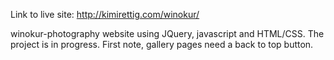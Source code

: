 Link to live site: http://kimirettig.com/winokur/

winokur-photography website using JQuery, javascript and HTML/CSS. The project is in progress. First note, gallery pages need a back to top button. 
